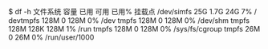 $ df -h
文件系统        容量  已用  可用 已用% 挂载点
/dev/simfs       25G  1.7G   24G    7% /
devtmpfs        128M     0  128M    0% /dev
tmpfs           128M     0  128M    0% /dev/shm
tmpfs           128M  128K  128M    1% /run
tmpfs           128M     0  128M    0% /sys/fs/cgroup
tmpfs            26M     0   26M    0% /run/user/1000
